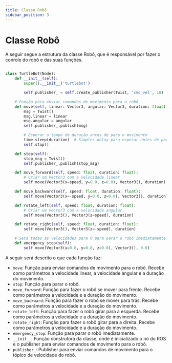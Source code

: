 ```yaml
---
title: Classe Robô
sidebar_position: 3
---
```


# Classe Robô

A seguir segue a estrutura da classe Robô, que é responsável por fazer o conrole do robô e das suas funções.

```python

class TurtleBot(Node):
    def __init__(self):
        super().__init__('turtlebot')

        self.publisher_ = self.create_publisher(Twist, 'cmd_vel', 10)

    # Função para enviar comandos de movimento para o robô
    def move(self, linear: Vector3, angular: Vector3, duration: float):
        msg = Twist()
        msg.linear = linear
        msg.angular = angular
        self.publisher_.publish(msg)

        # Esperar o tempo de duração antes de para o movimento
        time.sleep(duration)  # Simples delay para esperar antes de parar o movimento
        self.stop()

    def stop(self):
        stop_msg = Twist()
        self.publisher_.publish(stop_msg)

    def move_forward(self, speed: float, duration: float):
        # Criar um Vector3 com a velocidade linear
        self.move(Vector3(x=speed, y=0.0, z=0.0), Vector3(), duration)

    def move_backward(self, speed: float, duration: float):
        self.move(Vector3(x=-speed, y=0.0, z=0.0), Vector3(), duration)

    def rotate_left(self, speed: float, duration: float):
        # Criar um Vector3 com a velocidade angular
        self.move(Vector3(), Vector3(z=speed), duration)

    def rotate_right(self, speed: float, duration: float):
        self.move(Vector3(), Vector3(z=-speed), duration)

    # Seta todas as velocidades para 0 para parar o robô imediatamente
    def emergency_stop(self):
        self.move(Vector3(x=0.0, y=0.0, z=0.0), Vector3(), 0.0)

```

A seguir será descrito o que cada função faz:

- `move`: Função para enviar comandos de movimento para o robô. Recebe como parâmetros a velocidade linear, a velocidade angular e a duração do movimento.
- `stop`: Função para parar o robô.
- `move_forward`: Função para fazer o robô se mover para frente. Recebe como parâmetros a velocidade e a duração do movimento.
- `move_backward`: Função para fazer o robô se mover para trás. Recebe como parâmetros a velocidade e a duração do movimento.
- `rotate_left`: Função para fazer o robô girar para a esquerda. Recebe como parâmetros a velocidade e a duração do movimento.
- `rotate_right`: Função para fazer o robô girar para a direita. Recebe como parâmetros a velocidade e a duração do movimento.
- `emergency_stop`: Função para parar o robô imediatamente.
- `__init__`: Função construtora da classe, onde é inicializado o nó do ROS e o publisher para enviar comandos de movimento para o robô.
- `publisher_`: Publisher para enviar comandos de movimento para o tópico de velocidade do robô.



